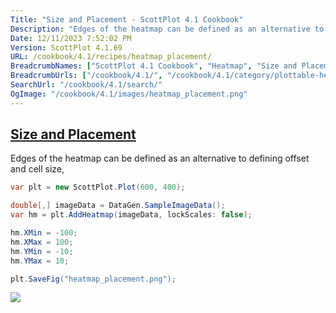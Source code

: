 ```yaml
---
Title: "Size and Placement - ScottPlot 4.1 Cookbook"
Description: "Edges of the heatmap can be defined as an alternative to defining offset and cell size,"
Date: 12/11/2023 7:52:02 PM
Version: ScottPlot 4.1.69
URL: /cookbook/4.1/recipes/heatmap_placement/
BreadcrumbNames: ["ScottPlot 4.1 Cookbook", "Heatmap", "Size and Placement"]
BreadcrumbUrls: ["/cookbook/4.1/", "/cookbook/4.1/category/plottable-heatmap", "/cookbook/4.1/recipes/heatmap_placement/"]
SearchUrl: "/cookbook/4.1/search/"
OgImage: "/cookbook/4.1/images/heatmap_placement.png"
---
```


<h2><a href='/cookbook/4.1/recipes/heatmap_placement/'>Size and Placement</a></h2>

Edges of the heatmap can be defined as an alternative to defining offset and cell size,

```cs
var plt = new ScottPlot.Plot(600, 400);

double[,] imageData = DataGen.SampleImageData();
var hm = plt.AddHeatmap(imageData, lockScales: false);

hm.XMin = -100;
hm.XMax = 100;
hm.YMin = -10;
hm.YMax = 10;

plt.SaveFig("heatmap_placement.png");
```

<img src='../../images/heatmap_placement.png' class='d-block mx-auto my-5' />


